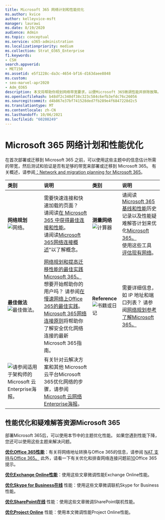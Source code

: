 ```yaml
---
title: Microsoft 365 网络计划和性能优化
ms.author: kvice
author: kelleyvice-msft
manager: laurawi
ms.date: 8/19/2020
audience: Admin
ms.topic: conceptual
ms.service: o365-administration
ms.localizationpriority: medium
ms.collection: Strat_O365_Enterprise
f1.keywords:
- CSH
search.appverid:
- MET150
ms.assetid: e5f1228c-da3c-4654-bf16-d163daee8848
ms.custom:
- seo-marvel-apr2020
- Adm_O365
description: 本文将帮助你规划网络带宽要求，以便Microsoft 365微调性能并排除故障。
ms.openlocfilehash: b48df2c340df38c323c584c6efb3efdc76c26056
ms.sourcegitcommit: d4b867e37bf741528ded7fb289e4f6847228d2c5
ms.translationtype: MT
ms.contentlocale: zh-CN
ms.lasthandoff: 10/06/2021
ms.locfileid: "60208249"
---
```

# <a name="network-planning-and-performance-tuning-for-microsoft-365"></a>Microsoft 365 网络计划和性能优化
在首次部署或迁移到 Microsoft 365 之前，可以使用这些主题中的信息估计所需的带宽，然后测试和验证是否有足够的带宽来部署或迁移到 Microsoft 365。 有关概述，请参阅[：Network and migration planning for Microsoft 365](network-and-migration-planning.md)。
  
|类别 |说明 |类别 |说明 |
|:-----|:-----|:-----|:-----|
|**网络规划** <br/> ![网络。](../media/5e9dcd06-601b-4b28-88dc-f524e7548794.png)           <br/> |需要快速连接和快速加载的页面？  <br/> 请阅读[在 Microsoft 365 中获得最佳连接和性能](https://aka.ms/o365perfprinciples)。<br/>请阅读[Microsoft 365网络连接概述](microsoft-365-networking-overview.md)"以了解概念。<br/> |**测量网络** <br/> ![计算器](../media/d690a132-4884-40eb-a918-526bb3dff3cc.png)           <br/> |请阅读[Microsoft 365基线和性能](performance-tuning-using-baselines-and-history.md)历史记录以及性能疑难解答计划来优化[Microsoft 365。](performance-troubleshooting-plan.md)  <br/> 使用这些工具 [评估现有网络](network-and-migration-planning.md#calculators)。  <br/> |
|**最佳做法** <br/> ![最佳做法。](../media/2a659a5c-1007-47d3-a6c6-a19e018ab29b.png)           <br/> |[网络规划和提高迁移性能的最佳实践Microsoft 365。](network-and-migration-planning.md#BestPractices) 想要开始帮助你的用户吗？ 请参阅[在慢速网络上Office 365的最佳实践](https://support.office.com/article/fd16c8d2-4799-4c39-8fd7-045f06640166)。  <br/> [Microsoft 365网络连接原则](./microsoft-365-network-connectivity-principles.md)将帮助你了解安全优化网络连接的最新Microsoft 365指南。  <br/> |**Reference** <br/> ![书籍或日记](../media/56dff3c1-f605-48d8-811f-7d13ce639ecd.png)           <br/> |需要详细信息，如 IP 地址和端口列表？ 请参阅[网络规划参考了解Microsoft 365。](network-and-migration-planning.md#NetReference)  <br/> |
|![请参阅适用于架构师的 Microsoft 云Enterprise海报。](../media/3094be9f-2407-4fa5-896d-aa66ef7b9bb9.png)           <br/> |有关针对云解决方案和其他 Microsoft 云平台Microsoft 365优化网络的步骤，请参阅[Microsoft 云网络Enterprise海报](../solutions/cloud-architecture-models.md)。  <br/> |
   
## <a name="performance-tuning-and-troubleshooting-resources-for-microsoft-365"></a>性能优化和疑难解答资源Microsoft 365
<a name="apptuning"> </a>

部署Microsoft 365后，可以使用本节中的主题优化性能。 如果您遇到性能下降，您还可以使用这些主题来解决问题。
  
 **[优化Office 365性能](tune-microsoft-365-performance.md)**：有关将网络地址转换与Office 365的信息，请参阅 [NAT 支持与Office 365。](nat-support-with-microsoft-365.md) 此外，请看一下有关优化和排查网络连接问题前[10](/archive/blogs/onthewire/top-10-tips-for-optimising-troubleshooting-your-office-365-network-connectivity)Office 365提示。 
  
 **[优化Exchange Online性能](tune-exchange-online-performance.md)**：使用这些文章微调性能Exchange Online性能。 
  
 **[优化Skype for Business在线](tune-skype-for-business-online-performance.md)** 性能：使用这些文章微调联机Skype for Business性能。 
  
 **[优化SharePoint在线](tune-sharepoint-online-performance.md)** 性能：使用这些文章微调SharePoint联机性能。 
  
 **[优化Project Online](https://support.office.com/article/12ba0ebd-c616-42e5-b9b6-cad570e8409c)** 性能：使用本文微调性能Project Online性能。